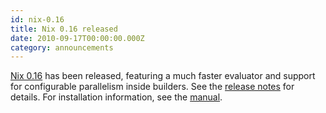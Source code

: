 ```yaml
---
id: nix-0.16
title: Nix 0.16 released 
date: 2010-09-17T00:00:00.000Z
category: announcements
---
```

[Nix 0.16](https://hydra.nixos.org/release/nix/nix-0.16) has been released, featuring a much faster evaluator and support for configurable parallelism inside builders. See the [release notes](https://hydra.nixos.org/build/565033/download/3/release-notes) for details. For installation information, see the [manual](https://hydra.nixos.org/build/565033/download/1/manual).
